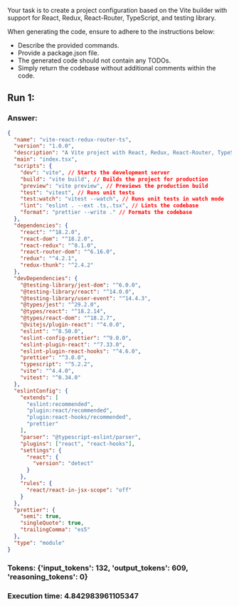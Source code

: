 Your task is to create a project configuration based on the Vite builder with support for React, Redux, React-Router, TypeScript, and testing library.

When generating the code, ensure to adhere to the instructions below:
- Describe the provided commands.
- Provide a package.json file.
- The generated code should not contain any TODOs.
- Simply return the codebase without additional comments within the code.

## Run 1:
### Answer:
```json
{
  "name": "vite-react-redux-router-ts",
  "version": "1.0.0",
  "description": "A Vite project with React, Redux, React-Router, TypeScript, and testing library support.",
  "main": "index.tsx",
  "scripts": {
    "dev": "vite", // Starts the development server
    "build": "vite build", // Builds the project for production
    "preview": "vite preview", // Previews the production build
    "test": "vitest", // Runs unit tests
    "test:watch": "vitest --watch", // Runs unit tests in watch mode
    "lint": "eslint . --ext .ts,.tsx", // Lints the codebase
    "format": "prettier --write ." // Formats the codebase
  },
  "dependencies": {
    "react": "^18.2.0",
    "react-dom": "^18.2.0",
    "react-redux": "^8.1.0",
    "react-router-dom": "^6.16.0",
    "redux": "^4.2.1",
    "redux-thunk": "^2.4.2"
  },
  "devDependencies": {
    "@testing-library/jest-dom": "^6.0.0",
    "@testing-library/react": "^14.0.0",
    "@testing-library/user-event": "^14.4.3",
    "@types/jest": "^29.2.0",
    "@types/react": "^18.2.14",
    "@types/react-dom": "^18.2.7",
    "@vitejs/plugin-react": "^4.0.0",
    "eslint": "^8.50.0",
    "eslint-config-prettier": "^9.0.0",
    "eslint-plugin-react": "^7.33.0",
    "eslint-plugin-react-hooks": "^4.6.0",
    "prettier": "^3.0.0",
    "typescript": "^5.2.2",
    "vite": "^4.4.0",
    "vitest": "^0.34.0"
  },
  "eslintConfig": {
    "extends": [
      "eslint:recommended",
      "plugin:react/recommended",
      "plugin:react-hooks/recommended",
      "prettier"
    ],
    "parser": "@typescript-eslint/parser",
    "plugins": ["react", "react-hooks"],
    "settings": {
      "react": {
        "version": "detect"
      }
    },
    "rules": {
      "react/react-in-jsx-scope": "off"
    }
  },
  "prettier": {
    "semi": true,
    "singleQuote": true,
    "trailingComma": "es5"
  },
  "type": "module"
}
```

### Tokens: {'input_tokens': 132, 'output_tokens': 609, 'reasoning_tokens': 0}
### Execution time: 4.842983961105347
